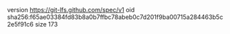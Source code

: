 version https://git-lfs.github.com/spec/v1
oid sha256:f65ae03384fd83b8a0b7ffbc78abeb0c7d201f9ba00715a284463b5c2e5f91c6
size 173
